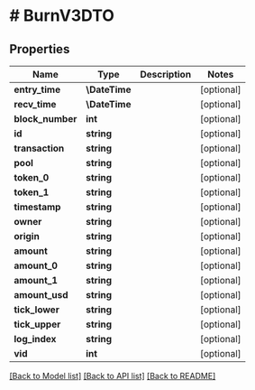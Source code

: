 # # BurnV3DTO

## Properties

Name | Type | Description | Notes
------------ | ------------- | ------------- | -------------
**entry_time** | **\DateTime** |  | [optional]
**recv_time** | **\DateTime** |  | [optional]
**block_number** | **int** |  | [optional]
**id** | **string** |  | [optional]
**transaction** | **string** |  | [optional]
**pool** | **string** |  | [optional]
**token_0** | **string** |  | [optional]
**token_1** | **string** |  | [optional]
**timestamp** | **string** |  | [optional]
**owner** | **string** |  | [optional]
**origin** | **string** |  | [optional]
**amount** | **string** |  | [optional]
**amount_0** | **string** |  | [optional]
**amount_1** | **string** |  | [optional]
**amount_usd** | **string** |  | [optional]
**tick_lower** | **string** |  | [optional]
**tick_upper** | **string** |  | [optional]
**log_index** | **string** |  | [optional]
**vid** | **int** |  | [optional]

[[Back to Model list]](../../README.md#models) [[Back to API list]](../../README.md#endpoints) [[Back to README]](../../README.md)
